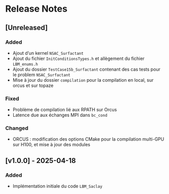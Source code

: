 # Release Notes

## [Unreleased] 

### Added
- Ajout d’un kernel `NSAC_Surfactant`
- Ajout du fichier `InitConditionsTypes.h` et allègement du fichier `LBM_enums.h`
- Ajout du dossier `TestCase15b_Surfactant` contenant des cas tests pour le problem `NSAC_Surfactant`
- Mise à jour du dossier `compilation` pour la compilation en local, sur orcus et sur topaze

### Fixed
- Problème de compilation lié aux RPATH sur Orcus
- Latence due aux échanges MPI dans `bc_cond`

### Changed
- ORCUS : modification des options CMake pour la compilation multi-GPU sur H100, et mise à jour des modules

## [v1.0.0] - 2025-04-18

### Added
- Implémentation initiale du code `LBM_Saclay`
